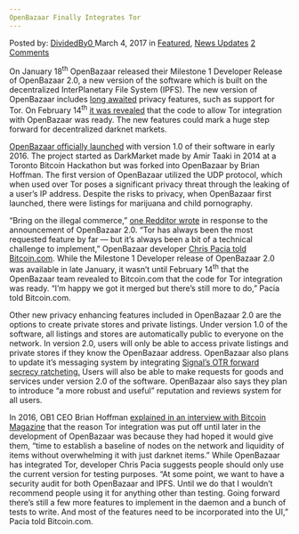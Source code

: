 ```yaml
---
OpenBazaar Finally Integrates Tor
---
```

<article class="post-listing post-18431 post type-post status-publish format-standard has-post-thumbnail hentry 
 tag-finally tag-integrates tag-openbazaar 
<div class="post-inner">
<span>Posted by: <a href="https://www.deepdotweb.com/author/dividedby0/" title="">DividedBy0 </a></span>
<span>March 4, 2017</span>
<span>in <a href="https://www.deepdotweb.com/category/deepdot-news/" rel="category tag">Featured</a>, <a href="https://www.deepdotweb.com/category/news-updates/" rel="category tag">News Updates</a></span>
<span><a href="https://www.deepdotweb.com/2017/03/04/openbazaar-finally-integrates-tor/#comments">2 Comments</a></span>


<p>On January 18<sup>th</sup> OpenBazaar released their Milestone 1 Developer Release of OpenBazaar 2.0, a new version of the software which is built on the decentralized InterPlanetary File System (IPFS). The new version of OpenBazaar includes <a href="https://www.deepdotweb.com/2016/09/26/openbazaar-2-0-to-run-on-the-tor-network/">long awaited</a> privacy features, such as support for Tor. On February 14<sup>th</sup> <a href="https://github.com/OpenBazaar/openbazaar-go/pull/342">it was revealed</a> that the code to allow Tor integration with OpenBazaar was ready. The new features could mark a huge step forward for decentralized darknet markets.</p>
<p><a href="https://www.deepdotweb.com/2014/06/23/openbazaar-a-decentralized-alternative/">OpenBazaar officially launched</a> with version 1.0 of their software in early 2016. The project started as DarkMarket made by Amir Taaki in 2014 at a Toronto Bitcoin Hackathon but was forked into OpenBazaar by Brian Hoffman. The first version of OpenBazaar utilized the UDP protocol, which when used over Tor poses a significant privacy threat through the leaking of a user’s IP address. Despite the risks to privacy, when OpenBazaar first launched, there were listings for marijuana and child pornography.</p>
<p>“Bring on the illegal commerce,” <a href="https://www.reddit.com/r/Bitcoin/comments/5u2prh/tor_has_been_integrated_into_openbazaar/ddqwzqk/">one Redditor wrote</a> in response to the announcement of OpenBazaar 2.0. “Tor has always been the most requested feature by far — but it’s always been a bit of a technical challenge to implement,” OpenBazaar developer <a href="https://news.bitcoin.com/openbazaar-integrates-tor-platforms-requested-feature/">Chris Pacia told Bitcoin.com</a>. While the Milestone 1 Developer release of OpenBazaar 2.0 was available in late January, it wasn’t until February 14<sup>th</sup> that the OpenBazaar team revealed to Bitcoin.com that the code for Tor integration was ready. “I’m happy we got it merged but there’s still more to do,” Pacia told Bitcoin.com.</p>
<p>Other new privacy enhancing features included in OpenBazaar 2.0 are the options to create private stores and private listings. Under version 1.0 of the software, all listings and stores are automatically public to everyone on the network. In version 2.0, users will only be able to access private listings and private stores if they know the OpenBazaar address. OpenBazaar also plans to update it’s messaging system by integrating <a href="https://whispersystems.org/blog/advanced-ratcheting/">Signal’s OTR forward secrecy ratcheting.</a> Users will also be able to make requests for goods and services under version 2.0 of the software. OpenBazaar also says they plan to introduce “a more robust and useful” reputation and reviews system for all users.</p>
<p>In 2016, OB1 CEO Brian Hoffman <a href="https://bitcoinmagazine.com/articles/ob-ceo-brian-hoffman-explains-levels-of-anonymity-in-openbazaar-1458059826">explained in an interview with Bitcoin Magazine</a> that the reason Tor integration was put off until later in the development of OpenBazaar was because they had hoped it would give them, “time to establish a baseline of nodes on the network and liquidity of items without overwhelming it with just darknet items.” While OpenBazaar has integrated Tor, developer Chris Pacia suggests people should only use the current version for testing purposes. “At some point, we want to have a security audit for both OpenBazaar and IPFS. Until we do that I wouldn’t recommend people using it for anything other than testing. Going forward there’s still a few more features to implement in the daemon and a bunch of tests to write. And most of the features need to be incorporated into the UI,” Pacia told Bitcoin.com.</p>
</div>
<span style="display:none"><a href="https://www.deepdotweb.com/tag/finally/" rel="tag">finally</a> <a href="https://www.deepdotweb.com/tag/integrates/" rel="tag">integrates</a> <a href="https://www.deepdotweb.com/tag/openbazaar/" rel="tag">openbazaar</a> <a href="https://www.deepdotweb.com/tag/tor/" rel="tag">tor</a></span> <span style="display:none" class="updated">2017-03-04</span>
<div style="display:none" class="vcard author" itemprop="author" itemscope itemtype="http://schema.org/Person"><strong class="fn" itemprop="name"><a href="https://www.deepdotweb.com/author/dividedby0/" title="Posts by DividedBy0" rel="author">DividedBy0</a></strong></div>
</div>
</article>

